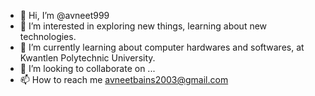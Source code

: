 - 👋 Hi, I’m @avneet999
- 👀 I’m interested in exploring new things, learning about new technologies.
- 🌱 I’m currently learning about computer hardwares and softwares, at Kwantlen Polytechnic University.
- 💞️ I’m looking to collaborate on ...
- 📫 How to reach me avneetbains2003@gmail.com

<!---
avneet999/avneet999 is a ✨ special ✨ repository because its `README.md` (this file) appears on your GitHub profile.
You can click the Preview link to take a look at your changes.
--->
